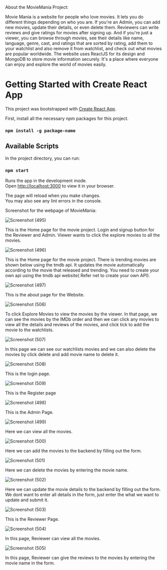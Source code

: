 About the MovieMania Project:

Movie Mania is a website for people who love movies. It lets you do different things depending on who you are. If you're an Admin, you can add new movies, update their details, or even delete them. Reviewers can write reviews and give ratings for movies after signing up. And if you're just a viewer, you can browse through movies, see their details like name, language, genre, cast, and ratings that are sorted by rating, add them to your watchlist and also remove it from watchlist, and check out what movies are popular worldwide. The website uses ReactJS for its design and MongoDB to store movie information securely. It's a place where everyone can enjoy and explore the world of movies easily.

# Getting Started with Create React App

This project was bootstrapped with [Create React App](https://github.com/facebook/create-react-app).

First, install all the necessary npm packages for this project.

### `npm install -g package-name`

## Available Scripts

In the project directory, you can run:

### `npm start`

Runs the app in the development mode.\
Open [http://localhost:3000](http://localhost:3000) to view it in your browser.

The page will reload when you make changes.\
You may also see any lint errors in the console.

Screenshot for the webpage of MovieMania:

![Screenshot (495)](https://github.com/SUNDAR-NS/MovieMania/assets/155610373/5f29ad32-c9d8-4a25-909d-6a5d71b13a35)

This is the Home page for the movie project. Login and signup button for the Reviewer and Admin. Viewer wants to click the explore movies to all the movies.

![Screenshot (496)](https://github.com/SUNDAR-NS/MovieMania/assets/155610373/b0c8aca7-8db2-4bf8-93f1-da6c71f0e6ec)

This is the Home page for the movie project. There is trending movies are shown below using the tmdb api. It updates the movie automatically according to the movie that released and trending. You need to create your own api using the tmdb api website( Refer net to create your own API).

![Screenshot (497)](https://github.com/SUNDAR-NS/MovieMania/assets/155610373/322b4a4d-6de5-4948-a756-0e79118138c2)

This is the about page for the Website.

![Screenshot (506)](https://github.com/SUNDAR-NS/MovieMania/assets/155610373/89e726e7-f1c9-40ab-9ae7-61b42f81dd09)

To click Explore Movies to view the movies by the viewer. In that page, we can see the movies by the IMDb order and then we can click any movies to view all the details and reviews of the movies, and click tick to add the movie to the watchlists. 

![Screenshot (507)](https://github.com/SUNDAR-NS/MovieMania/assets/155610373/44db48a7-c539-4f8e-a0df-3a3ef902d47c)

In this page we can see our watchlists movies and we can also delete the movies by click delete and add movie name to delete it.

![Screenshot (508)](https://github.com/SUNDAR-NS/MovieMania/assets/155610373/76fb2377-c9c7-41a2-a9ec-6d88e398b23a)

This is the login page.

![Screenshot (509)](https://github.com/SUNDAR-NS/MovieMania/assets/155610373/38e0ea4c-fabf-4359-b78b-0c7e31f72139)

This is the Register page

![Screenshot (498)](https://github.com/SUNDAR-NS/MovieMania/assets/155610373/5719379d-1d2b-4950-80fb-a5049a2329d7)

This is the Admin Page.

![Screenshot (499)](https://github.com/SUNDAR-NS/MovieMania/assets/155610373/cd3b41e0-7632-4ceb-b746-570208fda31d)

Here we can view all the movies.

![Screenshot (500)](https://github.com/SUNDAR-NS/MovieMania/assets/155610373/ba56d652-d815-40a5-9aff-14f029cc000e)

Here we can add the movies to the backend by filling out the form.

![Screenshot (501)](https://github.com/SUNDAR-NS/MovieMania/assets/155610373/ef1d9b1a-c619-425b-919f-220c3315d76c)

Here we can delete the movies by entering the movie name.

![Screenshot (502)](https://github.com/SUNDAR-NS/MovieMania/assets/155610373/48ae4685-999b-4601-adb4-0ad0fd5a850b)

Here we can update the movie details to the backend by filling out the form. We dont want to enter all details in the form, just enter the what we want to update and submit it.

![Screenshot (503)](https://github.com/SUNDAR-NS/MovieMania/assets/155610373/0b9d1d17-81af-4583-9bb1-ee2c0d9ed1df)

This is the Reviewer Page.

![Screenshot (504)](https://github.com/SUNDAR-NS/MovieMania/assets/155610373/93e4cd07-5f4e-483f-b237-39bb82b6d62f)

In this page, Reviewer can view all the movies.

![Screenshot (505)](https://github.com/SUNDAR-NS/MovieMania/assets/155610373/45188a2f-7fe6-4766-9dda-9988778d2d75)

In this page, Reviewer can give the reviews to the movies by entering the movie name in the form.


